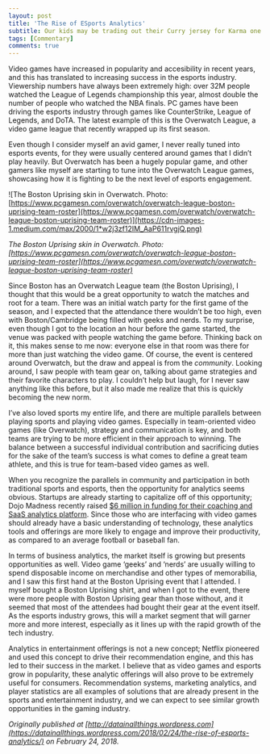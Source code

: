 ```yaml
---
layout: post
title: 'The Rise of ESports Analytics'
subtitle: Our kids may be trading out their Curry jersey for Karma one.
tags: [Commentary]
comments: true
---
```


Video games have increased in popularity and accesibility in recent years, and this has translated to increasing success in the esports industry. Viewership numbers have always been extremely high: over 32M people watched the League of Legends championship this year, almost double the number of people who watched the NBA finals. PC games have been driving the esports industry through games like CounterStrike, League of Legends, and DoTA. The latest example of this is the Overwatch League, a video game league that recently wrapped up its first season.

Even though I consider myself an avid gamer, I never really tuned into esports events, for they were usually centered around games that I didn’t play heavily. But Overwatch has been a hugely popular game, and other gamers like myself are starting to tune into the Overwatch League games, showcasing how it is fighting to be the next level of esports engagement.

![The Boston Uprising skin in Overwatch. Photo: [https://www.pcgamesn.com/overwatch/overwatch-league-boston-uprising-team-roster](https://www.pcgamesn.com/overwatch/overwatch-league-boston-uprising-team-roster)](https://cdn-images-1.medium.com/max/2000/1*w2j3zf12IM_AaP611rvgjQ.png)

*The Boston Uprising skin in Overwatch. Photo: [https://www.pcgamesn.com/overwatch/overwatch-league-boston-uprising-team-roster](https://www.pcgamesn.com/overwatch/overwatch-league-boston-uprising-team-roster)*

Since Boston has an Overwatch League team (the Boston Uprising), I thought that this would be a great opportunity to watch the matches and root for a team. There was an initial watch party for the first game of the season, and I expected that the attendance there wouldn’t be too high, even with Boston/Cambridge being filled with geeks and nerds. To my surprise, even though I got to the location an hour before the game started, the venue was packed with people watching the game before. Thinking back on it, this makes sense to me now: everyone else in that room was there for more than just watching the video game. Of course, the event is centered around Overwatch, but the draw and appeal is from the *community*. Looking around, I saw people with team gear on, talking about game strategies and their favorite characters to play. I couldn’t help but laugh, for I never saw anything like this before, but it also made me realize that this is quickly becoming the new norm.

I’ve also loved sports my entire life, and there are multiple parallels between playing sports and playing video games. Especially in team-oriented video games (like Overwatch), strategy and communication is key, and both teams are trying to be more efficient in their approach to winning. The balance between a successful individual contribution and sacrificing duties for the sake of the team’s success is what comes to define a great team athlete, and this is true for team-based video games as well.

When you recognize the parallels in community and participation in both traditional sports and esports, then the opportunity for analytics seems obvious. Startups are already starting to capitalize off of this opportunity; Dojo Madness recently raised [$6 million in funding for their coaching and SaaS analytics platform](https://venturebeat.com/2017/04/05/dojo-madness-raises-6-million-for-esports-coaching-apps-and-analytics/). Since those who are interfacing with video games should already have a basic understanding of technology, these analytics tools and offerings are more likely to engage and improve their productivity, as compared to an average football or baseball fan.

In terms of business analytics, the market itself is growing but presents opportunities as well. Video game ‘geeks’ and ‘nerds’ are usually willing to spend disposable income on merchandise and other types of memorabilia, and I saw this first hand at the Boston Uprising event that I attended. I myself bought a Boston Uprising shirt, and when I got to the event, there were more people with Boston Uprising gear than those without, and it seemed that most of the attendees had bought their gear at the event itself. As the esports industry grows, this will a market segment that will garner more and more interest, especially as it lines up with the rapid growth of the tech industry.

Analytics in entertainment offerings is not a new concept; Netflix pioneered and used this concept to drive their recommendation engine, and this has led to their success in the market. I believe that as video games and esports grow in popularity, these analytic offerings will also prove to be extremely useful for consumers. Recommendation systems, marketing analytics, and player statistics are all examples of solutions that are already present in the sports and entertainment industry, and we can expect to see similar growth opportunities in the gaming industry.

*Originally published at [http://datainallthings.wordpress.com](https://datainallthings.wordpress.com/2018/02/24/the-rise-of-esports-analytics/) on February 24, 2018.*
